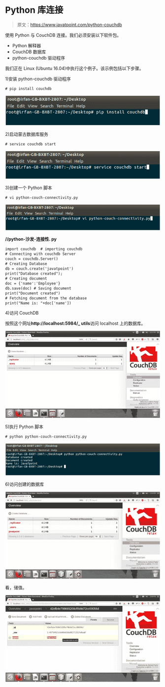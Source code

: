 # Python 库连接

> 原文：<https://www.javatpoint.com/python-couchdb>

使用 Python 与 CouchDB 连接。我们必须安装以下软件包。

*   Python 解释器
*   CouchDB 数据库
*   python-couchdb 驱动程序

我们正在 Linux (Ubuntu 16.04)中执行这个例子。该示例包括以下步骤。

1)安装 python-couchdb 驱动程序

```
# pip install couchdb

```

![CouchDB Phython couchdb connectivity 1](img/89475418489bfa40ad3fa8b4e1b567dc.png)

2)启动蒙古数据库服务

```
# service couchdb start

```

![CouchDB Phython couchdb connectivity 2](img/2dc8ef4c1ef27618f4e13a297effb030.png)

3)创建一个 Python 脚本

```
# vi python-couch-connectivity.py

```

![CouchDB Phython couchdb connectivity 3](img/bf25511e1f1b93be03d5b24745aa95f9.png)

**//python-沙发-连接性. py**

```
import couchdb  # importing couchdb
# Connecting with couchdb Server 
couch = couchdb.Server()
# Creating Database
db = couch.create('javatpoint')
print("Database created");
# Creating document
doc = {'name':'Employee'}
db.save(doc) # Saving document
print("Document created")
# Fetching document from the database
print("Name is: "+doc['name'])

```

4)访问 CouchDB

按照这个网址**http://localhost:5984/_ utils**访问 localhost 上的数据库。

![CouchDB Phython couchdb connectivity 4](img/76d5af2c2109b892fbc374843bfaa560.png)

5)执行 Python 脚本

```
# python python-couch-connectivity.py

```

![CouchDB Phython couchdb connectivity 5](img/ef9b4f3047ebc3abc6686da477dc680b.png)

6)访问创建的数据库

![CouchDB Phython couchdb connectivity 6](img/13c08c6592e6b5d423ee147ba286104e.png)

看，储值。

![CouchDB Phython couchdb connectivity 7](img/91b2e06ae9b4488ccfbc0229b4e41ac2.png)